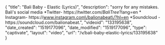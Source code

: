 {
    "title": "Bali Baby - Elastic (Lyrics)",
    "description": "sorry for any mistakes. Bali's social media *Twitter- https:\/\/twitter.com\/_BaliTree_?lang=en * Instagram- https:\/\/www.instagram.com\/balionabeat\/?hl=en *Soundcloud - https:\/\/soundcloud.com\/balionabeat.",
    "videoid": "133195638",
    "date_created": "1519177096",
    "date_modified": "1519177096",
    "type": "captivate",
    "layout": "video",
    "url": "\/v\/bali-baby-elastic-lyrics\/133195638"
}